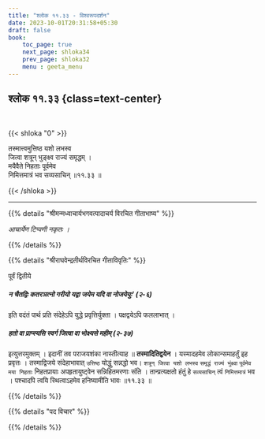 ```yaml
---
title: "श्लोक ११.३३ - विश्वरूपदर्शन"
date: 2023-10-01T20:31:58+05:30
draft: false
book:
    toc_page: true
    next_page: shloka34
    prev_page: shloka32
    menu : geeta_menu
---
```




## श्लोक ११.३३ {class=text-center}

<br/>

{{< shloka  "0"  >}}

तस्मात्त्वमुत्तिष्ठ यशो लभस्व  
जित्वा शत्रून् भुङ्क्ष्व राज्यं समृद्धम् ।    
मयैवैते निहताः पूर्वमेव  
निमित्तमात्रं भव सव्यसाचिन् ॥११.३३ ॥

{{< /shloka >}}

---


{{% details "श्रीमन्मध्वाचार्यभगवत्पादाचर्य विरचित  गीताभाष्य" %}}

*आचार्येण टिप्पणी नकृतः ।*

{{% /details %}}



{{% details "श्रीराघवेन्द्रतीर्थविरचित गीताविवृतिः" %}}

पूर्वं द्वितीये 
##### न चैतद्विः कतरञत्नो गरीयो यद्वा जयेम यदि वा नोजयेयुः' (२-६) 
इति वदंतं पार्थ प्रति संदेहेऽपि युद्धे प्रवृत्तिर्युक्ता । 
पक्षद्वयेऽपि फललाभात्‌ । 
##### हतो वा प्राप्स्यसि स्वर्ग जित्वा वा भोक्ष्यसे महीम्‌ (२-३७)
इत्युत्तरमुक्तम्‌ । इदानीं तव पराजयशंका नास्तीत्याह 
॥  **तस्मादितिद्वयेन** । 
यस्मादहमेव लोकान्समाहर्तुं इह प्रवृत्तः । तस्माद्विजये 
संदेहाभावात् `उत्तिष्ठ` योद्धुं सन्नद्धो भव। 
`शत्रून्‌ जित्वा यशो लभस्व` `समृद्धं राज्यं भुंक्ष्वा`
`पूर्वमेव मया निहताः` निहतप्रायाः अपहृतायुष्ट्वेन 
सन्निहितमरणाः संति । तान्प्रत्यक्षतो हंतुं हे `सव्यसाचिन्‌` 
त्वं `निमित्तमात्रं` भव । पश्चादपि त्वयि
स्थित्वाऽहमेव हनिष्यामीति भावः ॥११.३३ ॥

{{% /details %}}



{{% details "पद विचार" %}}


{{% /details %}}
